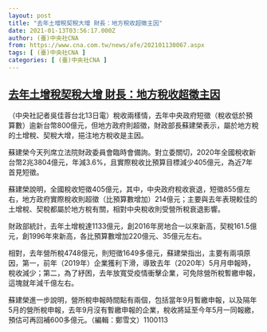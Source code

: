 ```yaml
---
layout: post
title: "去年土增稅契稅大增 財長：地方稅收超徵主因"
date: 2021-01-13T03:56:17.000Z
author: (臺)中央社CNA
from: https://www.cna.com.tw/news/afe/202101130067.aspx
tags: [ (臺)中央社CNA ]
categories: [ (臺)中央社CNA ]
---
```

<!--1610510177000-->
[去年土增稅契稅大增 財長：地方稅收超徵主因](https://www.cna.com.tw/news/afe/202101130067.aspx)
------

<div>
<div></div><div class="paragraph"><p>（中央社記者吳佳蓉台北13日電）稅收兩樣情，去年中央政府短徵（稅收低於預算數）逾新台幣800億元，但地方政府則超徵，財政部長蘇建榮表示，屬於地方稅的土增稅、契稅大增，挹注地方稅收是主因。</p><p>蘇建榮今天列席立法院財政委員會臨時會備詢。對立委關切，2020年全國稅收新台幣2兆3804億元，年減3.6%，且實際稅收比預算目標減少405億元，為近7年首見短徵。</p><p>蘇建榮說明，全國稅收短徵405億元，其中，中央政府稅收衰退，短徵855億左右，地方政府實際稅收則超徵（比預算數增加）214億元；主要與去年表現較佳的土增稅、契稅都屬於地方稅有關，相對中央稅收則受營所稅衰退影響。</p><p>財政部統計，去年土增稅達1133億元，創2016年房地合一以來新高，契稅161.5億元，創1996年來新高，各比預算數增加220億元、35億元左右。</p><p>相對，去年營所稅4748億元，則短徵1649多億元，蘇建榮指出，主要有兩項原因，第一，前年（2019年）企業獲利下滑，導致去年（2020年）5月月申報時，稅收減少；第二，為了紓困，去年放寬受疫情衝擊企業，可免除營所稅暫繳申報，這塊就年減千億左右。</p><p>蘇建榮進一步說明，營所稅申報時間點有兩個，包括當年9月暫繳申報，以及隔年5月的營所稅申報，去年9月沒有暫繳申報的企業，稅收將延至今年5月一同報繳，預估可再回補600多億元。（編輯：鄭雪文）1100113</p></div>
</div>
